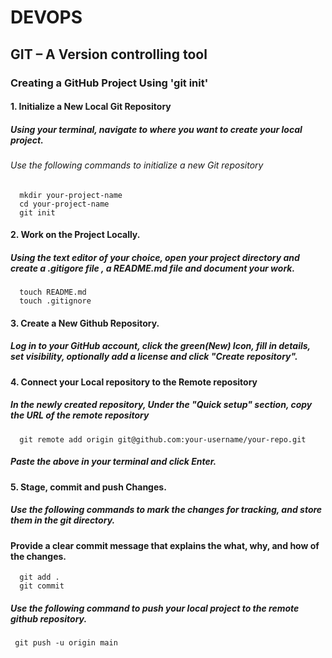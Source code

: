# DEVOPS 

## GIT – A Version controlling tool
###   Creating a GitHub Project Using  'git init'

#### 1. Initialize a New Local Git Repository
#####  Using your terminal, navigate to  where you want to create your local project.
######  Use the following commands to initialize a new Git repository
      mkdir your-project-name
      cd your-project-name
      git init

#### 2. Work on the Project Locally.
##### Using the text editor of your choice, open your project directory and create a .gitigore file , a README.md file and document your work.
      touch README.md
      touch .gitignore

#### 3. Create a New Github Repository.
#####  Log in to your GitHub account, click the green(New) Icon, fill in details, set visibility, optionally add a license and click "Create repository".


#### 4. Connect your Local repository to the Remote repository
##### In the newly created repository, Under the "Quick setup" section, copy the URL of the remote repository 

      git remote add origin git@github.com:your-username/your-repo.git
##### Paste the above in your terminal and click Enter.


#### 5. Stage, commit and push  Changes.
##### Use the following commands to mark the changes for tracking, and store them in the git directory.
#### Provide a clear commit message that explains the what, why, and how of the changes.
      git add .
      git commit 

##### Use the following command to push your local project to the remote github repository.
     git push -u origin main
 
 
